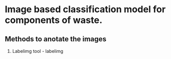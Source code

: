 # Image based classification model for components of waste.

## Methods to anotate the images
1. Labelimg tool - labelimg
